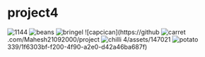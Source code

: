 # project4
![1144](https://github.com/Mahesh21092000/project4/assets/147021339/945ed809-7861-49c9-be4b-61061b104c8f)
![beans](https://github.com/Mahesh21092000/project4/assets/147021339/4387643b-22cf-468e-a3e9-05ea5d577c57)
![bringel](https://github.com/Mahesh21092000/project4/assets/147021339/c7f5f400-84c4-4fbd-992f-69896aa00844)
![capcican](https://github
![carret](https://github.com/Mahesh21092000/project4/assets/147021339/cb03f8f7-866e-4372-88cd-f3c4b1ba2096)
.com/Mahesh21092000/project
![chilli](https://github.com/Mahesh21092000/project4/assets/147021339/454ca45d-f0f2-44cb-a4af-b8fa296e6a52)
4/assets/147021
![potato](https://github.com/Mahesh21092000/project4/assets/147021339/0d076527-1565-4fc8-8dda-868170ce34ef)
339/1f6303bf-f200-4f90-a2e0-d42a46ba687f)
